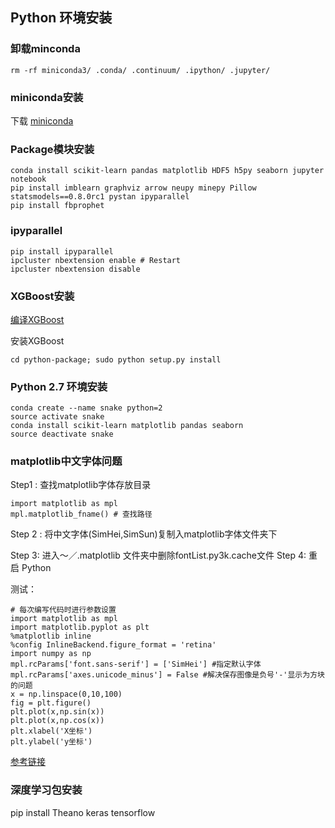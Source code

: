 ## Python 环境安装

### 卸载minconda

```
rm -rf miniconda3/ .conda/ .continuum/ .ipython/ .jupyter/
```

### miniconda安装

下载 [miniconda](https://conda.io/miniconda.html)

### Package模块安装

```
conda install scikit-learn pandas matplotlib HDF5 h5py seaborn jupyter notebook
pip install imblearn graphviz arrow neupy minepy Pillow statsmodels==0.8.0rc1 pystan ipyparallel
pip install fbprophet
```

### ipyparallel

```
pip install ipyparallel
ipcluster nbextension enable # Restart
ipcluster nbextension disable
```

### XGBoost安装

[编译XGBoost](https://github.com/dmlc/xgboost/blob/master/doc/build.md#building-on-osx)

安装XGBoost
```
cd python-package; sudo python setup.py install
```

### Python 2.7 环境安装

```
conda create --name snake python=2
source activate snake
conda install scikit-learn matplotlib pandas seaborn
source deactivate snake
```

### matplotlib中文字体问题

Step1 : 查找matplotlib字体存放目录

```
import matplotlib as mpl
mpl.matplotlib_fname() # 查找路径
```
Step 2 : 将中文字体(SimHei,SimSun)复制入matplotlib字体文件夹下

Step 3: 进入～／.matplotlib 文件夹中删除fontList.py3k.cache文件
Step 4: 重启 Python

测试：
```
# 每次编写代码时进行参数设置
import matplotlib as mpl
import matplotlib.pyplot as plt
%matplotlib inline
%config InlineBackend.figure_format = 'retina'
import numpy as np
mpl.rcParams['font.sans-serif'] = ['SimHei'] #指定默认字体
mpl.rcParams['axes.unicode_minus'] = False #解决保存图像是负号'-'显示为方块的问题
x = np.linspace(0,10,100)
fig = plt.figure()
plt.plot(x,np.sin(x))
plt.plot(x,np.cos(x))
plt.xlabel('X坐标')
plt.ylabel('y坐标')
```

[参考链接](https://www.zhihu.com/question/25404709)

### 深度学习包安装

pip install Theano keras tensorflow
